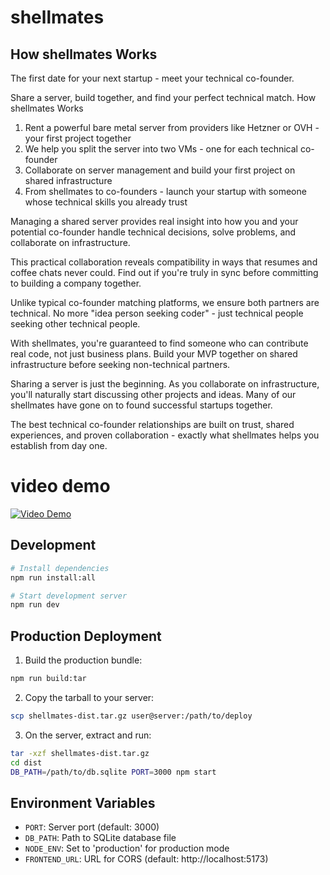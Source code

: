 # shellmates

## How shellmates Works

The first date for your next startup - meet your technical co-founder.

Share a server, build together, and find your perfect technical match.
How shellmates Works

 1. Rent a powerful bare metal server from providers like Hetzner or OVH - your first project together
 2. We help you split the server into two VMs - one for each technical co-founder
 3. Collaborate on server management and build your first project on shared infrastructure
 4. From shellmates to co-founders - launch your startup with someone whose technical skills you already trust

Managing a shared server provides real insight into how you and your potential co-founder handle technical decisions, solve problems, and collaborate on infrastructure.

This practical collaboration reveals compatibility in ways that resumes and coffee chats never could. Find out if you're truly in sync before committing to building a company together.

Unlike typical co-founder matching platforms, we ensure both partners are technical. No more "idea person seeking coder" - just technical people seeking other technical people.

With shellmates, you're guaranteed to find someone who can contribute real code, not just business plans. Build your MVP together on shared infrastructure before seeking non-technical partners.

Sharing a server is just the beginning. As you collaborate on infrastructure, you'll naturally start discussing other projects and ideas. Many of our shellmates have gone on to found successful startups together.

The best technical co-founder relationships are built on trust, shared experiences, and proven collaboration - exactly what shellmates helps you establish from day one.

# video demo
[![Video Demo](https://i.imgur.com/FxoS0dI.png)](https://www.youtube.com/watch?v=MNcnoMVRC68)

## Development

```bash
# Install dependencies
npm run install:all

# Start development server
npm run dev
```

## Production Deployment

1. Build the production bundle:
```bash
npm run build:tar
```

2. Copy the tarball to your server:
```bash
scp shellmates-dist.tar.gz user@server:/path/to/deploy
```

3. On the server, extract and run:
```bash
tar -xzf shellmates-dist.tar.gz
cd dist
DB_PATH=/path/to/db.sqlite PORT=3000 npm start
```

## Environment Variables

- `PORT`: Server port (default: 3000)
- `DB_PATH`: Path to SQLite database file
- `NODE_ENV`: Set to 'production' for production mode
- `FRONTEND_URL`: URL for CORS (default: http://localhost:5173)

